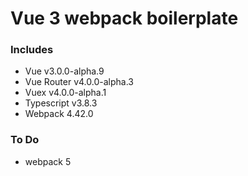 # Vue 3 webpack boilerplate

### Includes

- Vue v3.0.0-alpha.9
- Vue Router v4.0.0-alpha.3
- Vuex v4.0.0-alpha.1
- Typescript v3.8.3
- Webpack 4.42.0

### To Do
- webpack 5
